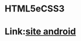 # HTML5eCSS3
 
# Link:<a href="https://github.com/JoooNatan/HTML5eCSS3/blob/main/html-css/Desafios/10/android.html">site android  </a>